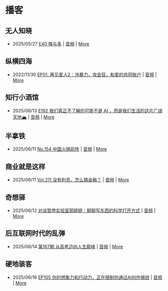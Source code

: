 # 播客

## 无人知晓
- 2025/05/27 [E40 够与多](https://www.xiaoyuzhoufm.com/episode/682ecd8b457b22ce0df770c2) | [音频](https://dts-api.xiaoyuzhoufm.com/track/611719d3cb0b82e1df0ad29e/682ecd8b457b22ce0df770c2/media.xyzcdn.net/611719d3cb0b82e1df0ad29e/lqx1UHbtbLPSGlAcSjWewCS8fYg0.m4a) | [More](channels/%E6%97%A0%E4%BA%BA%E7%9F%A5%E6%99%93.md)

## 纵横四海
- 2022/11/30 [EP01. 再见爱人2：冷暴力，攻击狂，和爱的共同账户](https://www.ximalaya.com/sound/592716797) | [音频](https://aod.cos.tx.xmcdn.com/storages/26c6-audiofreehighqps/E9/4E/GKwRIUEHXOodAq7-QQHYdhCw-aacv2-48K.m4a) | [More](channels/%E7%BA%B5%E6%A8%AA%E5%9B%9B%E6%B5%B7.md)

## 知行小酒馆
- 2025/06/13 [E192 我们真正不了解的可能不是 AI ，而是我们生活的这片广阔天地🏔️](https://www.xiaoyuzhoufm.com/episode/684b8f83574f065721e6a775) | [音频](https://dts-api.xiaoyuzhoufm.com/track/6013f9f58e2f7ee375cf4216/684b8f83574f065721e6a775/media.xyzcdn.net/6013f9f58e2f7ee375cf4216/lsKlH0FoIWriizRYy81h0gJTPi0K.m4a) | [More](channels/%E7%9F%A5%E8%A1%8C%E5%B0%8F%E9%85%92%E9%A6%86.md)

## 半拿铁
- 2025/06/11 [No.154 中国火锅前传](https://www.ximalaya.com/sound/866746629) | [音频](https://tk.wavpub.com/WPDL_AwKbQpRhzkfpLYmKgvnSCZmxgfwuzsnVHtknHedrSkTRECkJkFYUWDfKDJ-c7.m4a) | [More](channels/%E5%8D%8A%E6%8B%BF%E9%93%81.md)

## 商业就是这样
- 2025/06/11 [Vol.211 没有利息，怎么搞金融？](https://www.ximalaya.com/sound/867984425) | [音频](https://aod.cos.tx.xmcdn.com/storages/94b6-audiofreehighqps/B7/63/GKwRIJEMH1orAT-BhAPFrx2d.m4a) | [More](channels/%E5%95%86%E4%B8%9A%E5%B0%B1%E6%98%AF%E8%BF%99%E6%A0%B7.md)

## 奇想驿
- 2025/06/12 [对谈暂停实验室郭婷婷：聊聊写东西的科学打开方式](https://www.xiaoyuzhoufm.com/episode/684adc56574f065721d5960c) | [音频](https://dts-api.xiaoyuzhoufm.com/track/6034daea97755b8fc9c66480/684adc56574f065721d5960c/media.xyzcdn.net/6034daea97755b8fc9c66480/lsg_JvFtGZ36OBuiTLgzYxJmHHUx.m4a) | [More](channels/%E5%A5%87%E6%83%B3%E9%A9%BF.md)

## 后互联网时代的乱弹
- 2025/06/14 [第167期 从高考迈向人生巅峰](https://hosting.wavpub.cn/pie/ep167/) | [音频](https://tk.wavpub.com/WPDL_MRxNUSurJSkNbDkBxCpHsRyccPEZDzYMWKVgWcEWFtZqCmaNymsvZCmcWV-37.mp3) | [More](channels/%E5%90%8E%E4%BA%92%E8%81%94%E7%BD%91%E6%97%B6%E4%BB%A3%E7%9A%84%E4%B9%B1%E5%BC%B9.md)

## 硬地骇客
- 2025/06/16 [EP105 你的想象力和行动力，正在限制你通过AI创作搞钱](https://www.xiaoyuzhoufm.com/episode/6850180f2a38b4d979f2a318) | [音频](https://dts-api.xiaoyuzhoufm.com/track/640ee2438be5d40013fe4a87/6850180f2a38b4d979f2a318/media.xyzcdn.net/640ee2438be5d40013fe4a87/lmUJmzVEajjhJCa2TpfrYXAmrM4T.m4a) | [More](channels/%E7%A1%AC%E5%9C%B0%E9%AA%87%E5%AE%A2.md)


